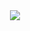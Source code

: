 <div align="center">
  <img src="https://t3.ftcdn.net/jpg/06/97/41/52/240_F_697415273_zTxQmZCbacPVg2mhYT6HoBShS25q9Pb5.jpg"  />
</div>
